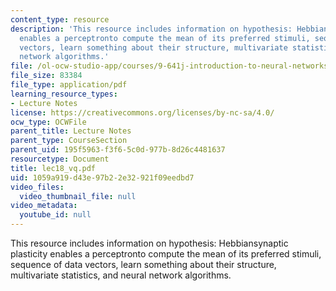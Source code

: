```yaml
---
content_type: resource
description: 'This resource includes information on hypothesis: Hebbiansynaptic plasticity
  enables a perceptronto compute the mean of its preferred stimuli, sequence of data
  vectors, learn something about their structure, multivariate statistics, and neural
  network algorithms.'
file: /ol-ocw-studio-app/courses/9-641j-introduction-to-neural-networks-spring-2005/1059a919d43e97b22e32921f09eedbd7_lec18_vq.pdf
file_size: 83384
file_type: application/pdf
learning_resource_types:
- Lecture Notes
license: https://creativecommons.org/licenses/by-nc-sa/4.0/
ocw_type: OCWFile
parent_title: Lecture Notes
parent_type: CourseSection
parent_uid: 195f5963-f3f6-5c0d-977b-8d26c4481637
resourcetype: Document
title: lec18_vq.pdf
uid: 1059a919-d43e-97b2-2e32-921f09eedbd7
video_files:
  video_thumbnail_file: null
video_metadata:
  youtube_id: null
---
```

This resource includes information on hypothesis: Hebbiansynaptic plasticity enables a perceptronto compute the mean of its preferred stimuli, sequence of data vectors, learn something about their structure, multivariate statistics, and neural network algorithms.